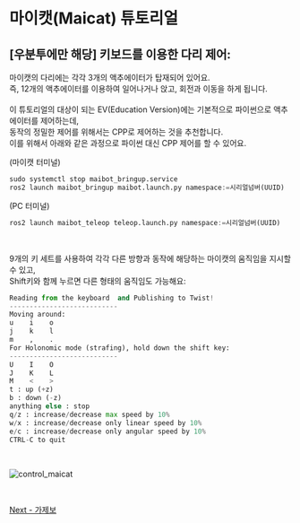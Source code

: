 # 마이캣(Maicat) 튜토리얼
## [우분투에만 해당] 키보드를 이용한 다리 제어:

마이캣의 다리에는 각각 3개의 액추에이터가 탑재되어 있어요.<br/>
즉, 12개의 액추에이터를 이용하여 일어나거나 앉고, 회전과 이동을 하게 됩니다.<br/>
<br/>
이 튜토리얼의 대상이 되는 EV(Education Version)에는 기본적으로 파이썬으로 액추에이터를 제어하는데,<br/>
동작의 정밀한 제어를 위해서는 CPP로 제어하는 것을 추천합니다.<br/>
이를 위해서 아래와 같은 과정으로 파이썬 대신 CPP 제어를 할 수 있어요.

(마이캣 터미널)
```python
sudo systemctl stop maibot_bringup.service
ros2 launch maibot_bringup maibot.launch.py namespace:=시리얼넘버(UUID)
```

(PC 터미널)
```python
ros2 launch maibot_teleop teleop.launch.py namespace:=시리얼넘버(UUID)
```

&nbsp;

9개의 키 세트를 사용하여 각각 다른 방향과 동작에 해당하는 마이캣의 움직임을 지시할 수 있고,<br/>
Shift키와 함께 누르면 다른 형태의 움직임도 가능해요:

```python
Reading from the keyboard  and Publishing to Twist!
---------------------------
Moving around:
u    i    o
j    k    l
m    ,    .
For Holonomic mode (strafing), hold down the shift key:
---------------------------
U    I    O
J    K    L
M    <    >
t : up (+z)
b : down (-z)
anything else : stop
q/z : increase/decrease max speed by 10%
w/x : increase/decrease only linear speed by 10%
e/c : increase/decrease only angular speed by 10%
CTRL-C to quit
```

&nbsp;

![control_maicat](https://github.com/user-attachments/assets/29e33904-531a-4251-b68f-c6791a70238c)

&nbsp;

[Next - 가제보](../10_maicat_gazebo/README.md)
